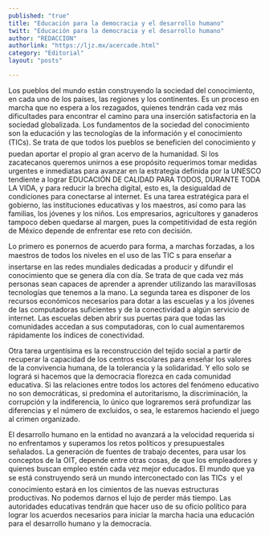 ```yaml
---
published: "true"
title: "Educación para la democracia y el desarrollo humano"
twitt: "Educación para la democracia y el desarrollo humano"
author: "REDACCION"
authorlink: "https://ljz.mx/acercade.html"
category: "Editorial"
layout: "posts"

---
```



  Los pueblos del mundo están construyendo la sociedad del conocimiento, en cada uno de los países, las regiones y los continentes. Es un proceso en marcha que no espera a los rezagados, quienes tendrán cada vez más dificultades para encontrar el camino para una inserción satisfactoria en la sociedad globalizada. Los fundamentos de la sociedad del conocimiento son la educación y las tecnologías de la información y el conocimiento (TICs). Se trata de que todos los pueblos se beneficien del conocimiento y puedan aportar el propio al gran acervo de la humanidad. Si los zacatecanos queremos unirnos a ese propósito requerimos tomar medidas urgentes e inmediatas para avanzar en la estrategia definida por la UNESCO tendiente a lograr EDUCACIÓN DE CALIDAD PARA TODOS, DURANTE TODA LA VIDA, y para reducir la brecha digital, esto es, la desigualdad de condiciones para conectarse al internet. Es una tarea estratégica para el gobierno, las instituciones educativas y los maestros, así como para las familias, los jóvenes y los niños. Los empresarios, agricultores y ganaderos tampoco deben quedarse al margen, pues la competitividad de esta región de México depende de enfrentar ese reto con decisión.



  Lo primero es ponernos de acuerdo para forma, a marchas forzadas, a los maestros de todos los niveles en el uso de las TIC s para enseñar a insertarse en las redes mundiales dedicadas a producir y difundir el conocimiento que se genera día con día. Se trata de que cada vez más personas sean capaces de aprender a aprender utilizando las maravillosas tecnologías que tenemos a la mano. La segunda tarea es disponer de los recursos económicos necesarios para dotar a las escuelas y a los jóvenes de las computadoras suficientes y de la conectividad a algún servicio de internet. Las escuelas deben abrir sus puertas para que todas las comunidades accedan a sus computadoras, con lo cual aumentaremos rápidamente los índices de conectividad.



  Otra tarea urgentísima es la reconstrucción del tejido social a partir de recuperar la capacidad de los centros escolares para enseñar los valores de la convivencia humana, de la tolerancia y la solidaridad. Y ello solo se logrará si hacemos que la democracia florezca en cada comunidad educativa. Si las relaciones entre todos los actores del fenómeno educativo no son democráticas, si predomina el autoritarismo, la discriminación, la corrupción y la indiferencia, lo único que lograremos será profundizar las diferencias y el número de excluidos, o sea, le estaremos haciendo el juego al crimen organizado.



  El desarrollo humano en la entidad no avanzará a la velocidad requerida si no enfrentamos y superamos los retos políticos y presupuestales señalados. La generación de fuentes de trabajo decentes, para usar los conceptos de la OIT, depende entre otras cosas, de que los empleadores y quienes buscan empleo estén cada vez mejor educados. El mundo que ya se está construyendo será un mundo interconectado con las TICs  y el conocimiento estará en los cimientos de las nuevas estructuras productivas. No podemos darnos el lujo de perder más tiempo. Las autoridades educativas tendrán que hacer uso de su oficio político para lograr los acuerdos necesarios para iniciar la marcha hacia una educación para el desarrollo humano y la democracia.

